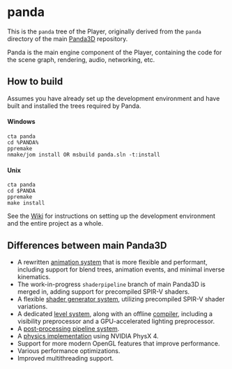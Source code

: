 # panda

This is the `panda` tree of the Player, originally derived from the `panda` directory of the main [Panda3D](https://github.com/panda3d/panda3d) repository.

Panda is the main engine component of the Player, containing the code for the scene graph, rendering, audio, networking, etc.

## How to build
Assumes you have already set up the development environment and have built and installed the trees required by Panda.
#### Windows
```
cta panda
cd %PANDA%
ppremake
nmake/jom install OR msbuild panda.sln -t:install
```
#### Unix
```
cta panda
cd $PANDA
ppremake
make install
```
See the [Wiki](https://github.com/toontownretro/documentation/wiki) for instructions on setting up the development environment and the entire project as a whole.

## Differences between main Panda3D
- A rewritten [animation system](https://github.com/toontownretro/panda/tree/master/src/anim) that is more flexible and performant, including support for blend trees, animation events, and minimal inverse kinematics.
- The work-in-progress `shaderpipeline` branch of main Panda3D is merged in, adding support for precompiled SPIR-V shaders.
- A flexible [shader generator system](https://github.com/toontownretro/panda/tree/master/src/shader), utilizing precompiled SPIR-V shader variations.
- A dedicated [level system](https://github.com/toontownretro/panda/tree/master/src/map), along with an offline [compiler](https://github.com/toontownretro/panda/tree/master/src/mapbuilder), including a visibility preprocessor and a GPU-accelerated lighting preprocessor.
- A [post-processing pipeline system](https://github.com/toontownretro/panda/tree/master/src/postprocess).
- A [physics implementation](https://github.com/toontownretro/panda/tree/master/src/pphysics) using NVIDIA PhysX 4.
- Support for more modern OpenGL features that improve performance.
- Various performance optimizations.
- Improved multithreading support.

